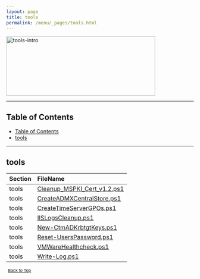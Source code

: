 ```yaml
---
layout: page
title: tools
permalink: /menu/_pages/tools.html
---
```


<img src="/assets/tools.gif" alt="tools-intro" width="400" height="160">

---

## Table of Contents

- [Table of Contents](#table-of-contents)
- [tools](#tools)

---

## tools

| Section | FileName                                                                 |
| :------ | :----------------------------------------------------------------------- |
| tools   | [Cleanup\_MSPKI\_Cert\_v1.2.ps1](/_posts/tools/Cleanup_MSPKI_Cert_v1.2/) |
| tools   | [CreateADMXCentralStore.ps1](/_posts/tools/CreateADMXCentralStore/)      |
| tools   | [CreateTimeServerGPOs.ps1](/_posts/tools/CreateTimeServerGPOs/)          |
| tools   | [IISLogsCleanup.ps1](/_posts/tools/IISLogsCleanup/)                      |
| tools   | [New-CtmADKrbtgtKeys.ps1](/_posts/tools/New-CtmADKrbtgtKeys/)            |
| tools   | [Reset-UsersPassword.ps1](/_posts/tools/Reset-UsersPassword/)            |
| tools   | [VMWareHealthcheck.ps1](/_posts/tools/VMWareHealthcheck/)                |
| tools   | [Write-Log.ps1](/_posts/tools/Write-Log/)                                |

<span style="font-size:11px;"><a href="#"><i class="fas fa-caret-up" aria-hidden="true" style="color: white; margin-right:5px;"></i>Back to Top</a></span>
